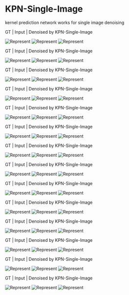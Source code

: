 # KPN-Single-Image

kernel prediction network works for single image denoising

GT | Input | Denoised by KPN-Single-Image

![Represent](./img/train_epoch50_gt.png)
![Represent](./img/train_epoch50_in.png)
![Represent](./img/train_epoch50_pred.png)

GT | Input | Denoised by KPN-Single-Image

![Represent](./img/train_epoch51_gt.png)
![Represent](./img/train_epoch51_in.png)
![Represent](./img/train_epoch51_pred.png)

GT | Input | Denoised by KPN-Single-Image

![Represent](./img/train_epoch52_gt.png)
![Represent](./img/train_epoch52_in.png)
![Represent](./img/train_epoch52_pred.png)

GT | Input | Denoised by KPN-Single-Image

![Represent](./img/train_epoch53_gt.png)
![Represent](./img/train_epoch53_in.png)
![Represent](./img/train_epoch53_pred.png)

GT | Input | Denoised by KPN-Single-Image

![Represent](./img/train_epoch54_gt.png)
![Represent](./img/train_epoch54_in.png)
![Represent](./img/train_epoch54_pred.png)

GT | Input | Denoised by KPN-Single-Image

![Represent](./img/train_epoch55_gt.png)
![Represent](./img/train_epoch55_in.png)
![Represent](./img/train_epoch55_pred.png)

GT | Input | Denoised by KPN-Single-Image

![Represent](./img/train_epoch56_gt.png)
![Represent](./img/train_epoch56_in.png)
![Represent](./img/train_epoch56_pred.png)

GT | Input | Denoised by KPN-Single-Image

![Represent](./img/train_epoch57_gt.png)
![Represent](./img/train_epoch57_in.png)
![Represent](./img/train_epoch57_pred.png)

GT | Input | Denoised by KPN-Single-Image

![Represent](./img/train_epoch58_gt.png)
![Represent](./img/train_epoch58_in.png)
![Represent](./img/train_epoch58_pred.png)

GT | Input | Denoised by KPN-Single-Image

![Represent](./img/train_epoch59_gt.png)
![Represent](./img/train_epoch59_in.png)
![Represent](./img/train_epoch59_pred.png)

GT | Input | Denoised by KPN-Single-Image

![Represent](./img/train_epoch60_gt.png)
![Represent](./img/train_epoch60_in.png)
![Represent](./img/train_epoch60_pred.png)

GT | Input | Denoised by KPN-Single-Image

![Represent](./img/train_epoch61_gt.png)
![Represent](./img/train_epoch61_in.png)
![Represent](./img/train_epoch61_pred.png)

GT | Input | Denoised by KPN-Single-Image

![Represent](./img/train_epoch62_gt.png)
![Represent](./img/train_epoch62_in.png)
![Represent](./img/train_epoch62_pred.png)

GT | Input | Denoised by KPN-Single-Image

![Represent](./img/train_epoch63_gt.png)
![Represent](./img/train_epoch63_in.png)
![Represent](./img/train_epoch63_pred.png)
